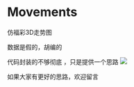 # Movements
仿福彩3D走势图

数据是假的，胡编的

代码封装的不够彻底 ，只是提供一个思路
![](https://user-gold-cdn.xitu.io/2019/3/4/1694798f94add4c4?w=1125&h=2436&f=png&s=347742)

如果大家有更好的思路，欢迎留言
